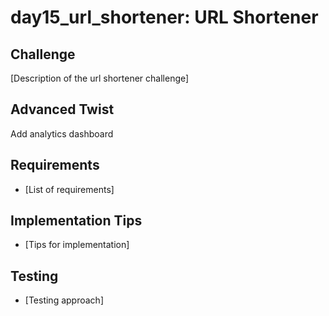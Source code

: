 # day15_url_shortener: URL Shortener

## Challenge
[Description of the url shortener challenge]

## Advanced Twist
Add analytics dashboard

## Requirements
- [List of requirements]

## Implementation Tips
- [Tips for implementation]

## Testing
- [Testing approach]
